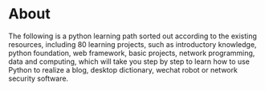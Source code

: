 # About

The following is a python learning path sorted out according to the existing resources, including 80 learning projects, such as introductory knowledge, python foundation, web framework, basic projects, network programming, data and computing, which will take you step by step to learn how to use Python to realize a blog, desktop dictionary, wechat robot or network security software.